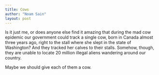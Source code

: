 ```yaml
---
title: Cows
author: "Noam Sain"
layout: post
---
```


Is it just me, or does anyone else find it amazing that during the mad cow epidemic our government could track a single cow, born in Canada almost three years ago, right to the stall where she slept in the state of Washington? And they tracked her calves to their stalls. Somehow, though, they are unable to locate 20 million illegal aliens wandering around our country.  
  
Maybe we should give each of them a cow.